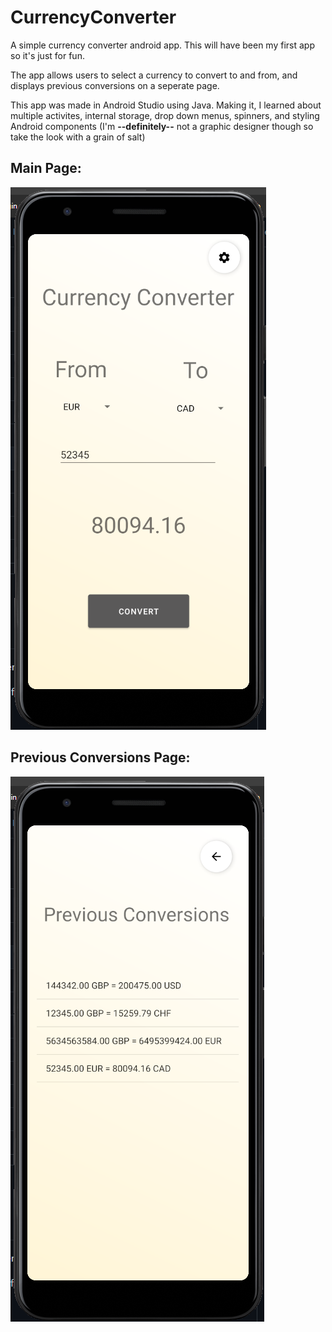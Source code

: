 # CurrencyConverter
A simple currency converter android app. This will have been my first app so it's just for fun.

The app allows users to select a currency to convert to and from, and displays previous conversions on a seperate page.

This app was made in Android Studio using Java. Making it, I learned about multiple activites, internal storage,
drop down menus, spinners, and styling Android components (I'm **--definitely--** not a graphic designer though so take the look with a grain of salt)



## Main Page:
![](images/mainscreen.png)


## Previous Conversions Page:
![](images/previousconversions.png)
